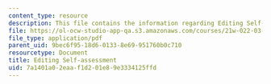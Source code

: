 ```yaml
---
content_type: resource
description: This file contains the information regarding Editing Self-assessment.
file: https://ol-ocw-studio-app-qa.s3.amazonaws.com/courses/21w-022-03-writing-and-experience-reading-and-writing-autobiography-spring-2014/7a1401a02eaaf1d201e89e3334125ffd_MIT21W_022_03S14_esa.pdf
file_type: application/pdf
parent_uid: 9bec6f95-18d6-0133-8e69-951760b0c710
resourcetype: Document
title: Editing Self-assessment
uid: 7a1401a0-2eaa-f1d2-01e8-9e3334125ffd
---
```

